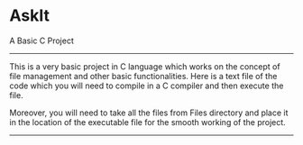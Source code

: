 # AskIt
A Basic C Project
*****************************************************************************************
This is a very basic project in C language which works on the concept of file management
and other basic functionalities. Here is a text file of the code which you will need to
compile in a C compiler and then execute the file.

Moreover, you will need to take all the files from Files directory and place it in the
location of the executable file for the smooth working of the project.
*****************************************************************************************
